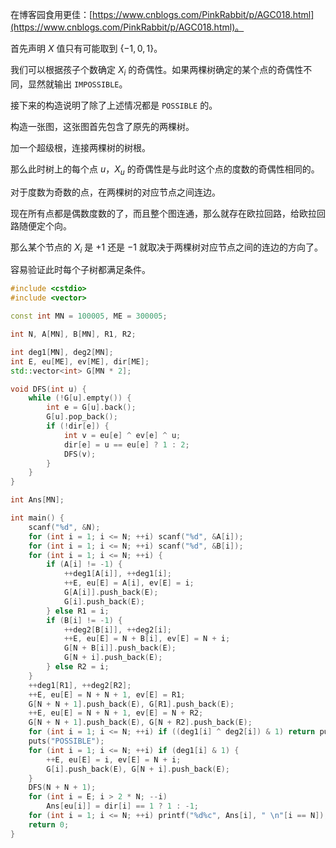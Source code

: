 在博客园食用更佳：[https://www.cnblogs.com/PinkRabbit/p/AGC018.html](https://www.cnblogs.com/PinkRabbit/p/AGC018.html)。

首先声明 $X$ 值只有可能取到 $\{-1, 0, 1\}$。

我们可以根据孩子个数确定 $X_i$ 的奇偶性。如果两棵树确定的某个点的奇偶性不同，显然就输出 `IMPOSSIBLE`。

接下来的构造说明了除了上述情况都是 `POSSIBLE` 的。

构造一张图，这张图首先包含了原先的两棵树。

加一个超级根，连接两棵树的树根。

那么此时树上的每个点 $u$，$X_u$ 的奇偶性是与此时这个点的度数的奇偶性相同的。

对于度数为奇数的点，在两棵树的对应节点之间连边。

现在所有点都是偶数度数的了，而且整个图连通，那么就存在欧拉回路，给欧拉回路随便定个向。

那么某个节点的 $X_i$ 是 $+1$ 还是 $-1$ 就取决于两棵树对应节点之间的连边的方向了。

容易验证此时每个子树都满足条件。

```cpp
#include <cstdio>
#include <vector>

const int MN = 100005, ME = 300005;

int N, A[MN], B[MN], R1, R2;

int deg1[MN], deg2[MN];
int E, eu[ME], ev[ME], dir[ME];
std::vector<int> G[MN * 2];

void DFS(int u) {
	while (!G[u].empty()) {
		int e = G[u].back();
		G[u].pop_back();
		if (!dir[e]) {
			int v = eu[e] ^ ev[e] ^ u;
			dir[e] = u == eu[e] ? 1 : 2;
			DFS(v);
		}
	}
}

int Ans[MN];

int main() {
	scanf("%d", &N);
	for (int i = 1; i <= N; ++i) scanf("%d", &A[i]);
	for (int i = 1; i <= N; ++i) scanf("%d", &B[i]);
	for (int i = 1; i <= N; ++i) {
		if (A[i] != -1) {
			++deg1[A[i]], ++deg1[i];
			++E, eu[E] = A[i], ev[E] = i;
			G[A[i]].push_back(E);
			G[i].push_back(E);
		} else R1 = i;
		if (B[i] != -1) {
			++deg2[B[i]], ++deg2[i];
			++E, eu[E] = N + B[i], ev[E] = N + i;
			G[N + B[i]].push_back(E);
			G[N + i].push_back(E);
		} else R2 = i;
	}
	++deg1[R1], ++deg2[R2];
	++E, eu[E] = N + N + 1, ev[E] = R1;
	G[N + N + 1].push_back(E), G[R1].push_back(E);
	++E, eu[E] = N + N + 1, ev[E] = N + R2;
	G[N + N + 1].push_back(E), G[N + R2].push_back(E);
	for (int i = 1; i <= N; ++i) if ((deg1[i] ^ deg2[i]) & 1) return puts("IMPOSSIBLE"), 0;
	puts("POSSIBLE");
	for (int i = 1; i <= N; ++i) if (deg1[i] & 1) {
		++E, eu[E] = i, ev[E] = N + i;
		G[i].push_back(E), G[N + i].push_back(E);
	}
	DFS(N + N + 1);
	for (int i = E; i > 2 * N; --i)
		Ans[eu[i]] = dir[i] == 1 ? 1 : -1;
	for (int i = 1; i <= N; ++i) printf("%d%c", Ans[i], " \n"[i == N]);
	return 0;
}
```